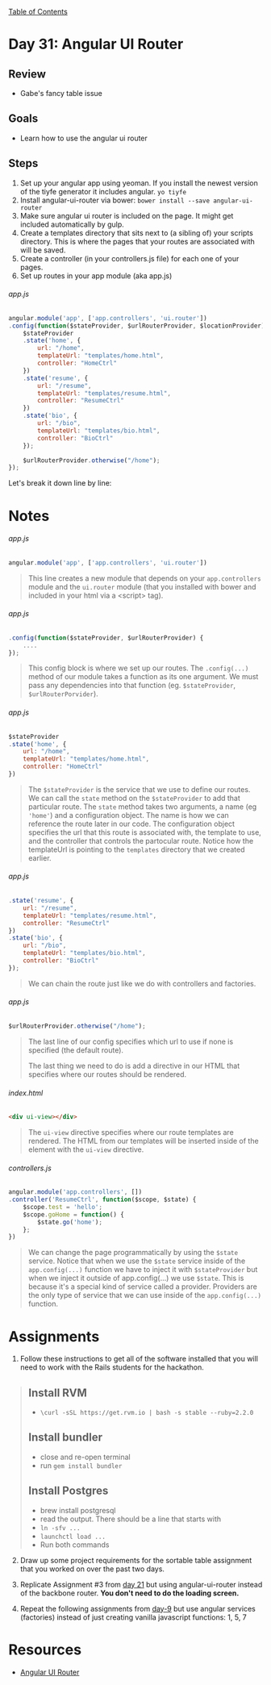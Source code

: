 [Table of Contents](/README.md)

# Day 31: Angular UI Router

## Review
* Gabe's fancy table issue

## Goals
* Learn how to use the angular ui router

## Steps
1. Set up your angular app using yeoman. If you install the newest version of the tiyfe generator it includes angular. `yo tiyfe`
2. Install angular-ui-router via bower: `bower install --save angular-ui-router`
3. Make sure angular ui router is included on the page. It might get included automatically by gulp.
4. Create a templates directory that sits next to (a sibling of) your scripts directory. This is where the pages that your routes are associated with will be saved.
5. Create a controller (in your controllers.js file) for each one of your pages.
6. Set up routes in your app module (aka app.js)

###### app.js
```js
angular.module('app', ['app.controllers', 'ui.router'])
.config(function($stateProvider, $urlRouterProvider, $locationProvider) {
	$stateProvider
	.state('home', {
		url: "/home",
		templateUrl: "templates/home.html",
		controller: "HomeCtrl"
	})
	.state('resume', {
		url: "/resume",
		templateUrl: "templates/resume.html",
		controller: "ResumeCtrl"
	})
	.state('bio', {
		url: "/bio",
		templateUrl: "templates/bio.html",
		controller: "BioCtrl"
	});

	$urlRouterProvider.otherwise("/home");
});
```
Let's break it down line by line:


# Notes
###### app.js
```js
angular.module('app', ['app.controllers', 'ui.router'])
```

> This line creates a new module that depends on your `app.controllers` module and the `ui.router` module (that you installed with bower and included in your html via a &lt;script&gt; tag).

###### app.js
```js
.config(function($stateProvider, $urlRouterProvider) {
	....
});
```

> This config block is where we set up our routes. The `.config(...)` method of our module takes a function as its one argument. We must pass any dependencies into that function (eg. `$stateProvider`, `$urlRouterPorvider`).

###### app.js
```js
$stateProvider
.state('home', {
	url: "/home",
	templateUrl: "templates/home.html",
	controller: "HomeCtrl"
})
```

> The `$stateProvider` is the service that we use to define our routes. We can call the `state` method on the `$stateProvider` to add that particular route. The `state` method takes two arguments, a name (eg `'home'`) and a configuration object. The name is how we can reference the route later in our code. The configuration object specifies the url that this route is associated with, the template to use, and the controller that controls the partocular route. Notice how the templateUrl is pointing to the `templates` directory that we created earlier.

###### app.js
```js
.state('resume', {
	url: "/resume",
	templateUrl: "templates/resume.html",
	controller: "ResumeCtrl"
})
.state('bio', {
	url: "/bio",
	templateUrl: "templates/bio.html",
	controller: "BioCtrl"
});
```

> We can chain the route just like we do with controllers and factories.

###### app.js
```js
$urlRouterProvider.otherwise("/home");
```

> The last line of our config specifies which url to use if none is specified (the default route).
>
> The last thing we need to do is add a directive in our HTML that specifies where our routes should be rendered.

###### index.html
```html
<div ui-view></div>
```

> The `ui-view` directive specifies where our route templates are rendered. The HTML from our templates will be inserted inside of the element with the `ui-view` directive.

###### controllers.js
```js
angular.module('app.controllers', [])
.controller('ResumeCtrl', function($scope, $state) {
	$scope.test = 'hello';
	$scope.goHome = function() {
		$state.go('home');
	};
})
```

> We can change the page programmatically by using the `$state` service. Notice that when we use the `$state` service inside of the `app.config(...)` function we have to inject it with `$stateProvider` but when we inject it outside of app.config(...) we use `$state`. This is because it's a special kind of service called a provider. Providers are the only type of service that we can use inside of the `app.config(...)` function.

# Assignments
1. Follow these instructions to get all of the software installed that you will need to work with the Rails students for the hackathon.

> ## Install RVM 
>  - `\curl -sSL https://get.rvm.io | bash -s stable --ruby=2.2.0`
> 
> ## Install bundler
>  - close and re-open terminal
>  - run `gem install bundler`
> 
> ## Install Postgres
>  - brew install postgresql
>  - read the output. There should be a line that starts with
>  	- `ln -sfv ...`
>  	- `launchctl load ...`
>  - Run both commands

2. Draw up some project requirements for the sortable table assignment that you worked on over the past two days.

3. Replicate Assignment #3 from [day 21](/day-21) but using angular-ui-router instead of the backbone router. **You don't need to do the loading screen.**

4. Repeat the following assignments from [day-9](/day-9) but use angular services (factories) instead of just creating vanilla javascript functions: 1, 5, 7


# Resources
* [Angular UI Router](https://github.com/angular-ui/ui-router)